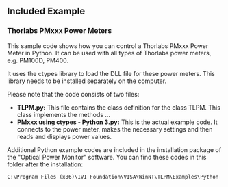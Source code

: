 ## Included Example

### Thorlabs PMxxx Power Meters
This sample code shows how you can control a Thorlabs PMxxx Power Meter in Python. It can be used with all types of Thorlabs power meters, e.g. PM100D, PM400.

It uses the ctypes library to load the DLL file for these power meters. This library needs to be installed separately on the computer.


Please note that the code consists of two files:

- **TLPM.py:** This file contains the class definition for the class TLPM. This class implements the methods ...
- **PMxxx using ctypes - Python 3.py:** This is the actual example code. It connects to the power meter, makes the necessary settings and then reads and displays power values.


Additional Python example codes are included in the installation package of the "Optical Power Monitor" software. You can find these codes in this folder after the installation:

```
C:\Program Files (x86)\IVI Foundation\VISA\WinNT\TLPM\Examples\Python
```

